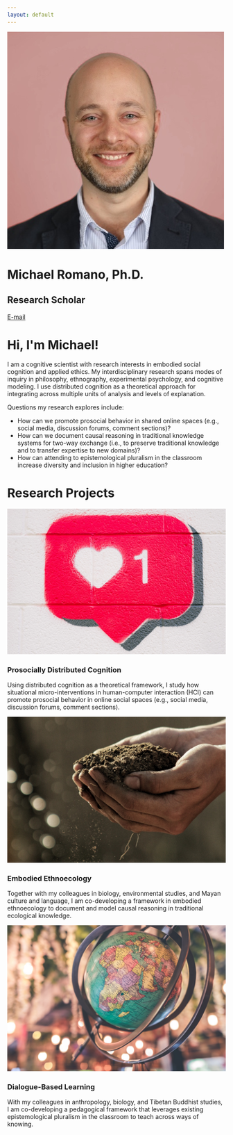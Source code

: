 ```yaml
---
layout: default
---
```


<div class="my-flex">
  <div class="my-col-33 my-img-circle">
    <img src="/assets/img/profile.jpg">
  </div>
  <div class="my-col-67">
    <h1>Michael Romano, Ph.D.</h1>
    <h2>Research Scholar</h2>
    <p><a href="mailto:mromano@ncf.edu">E-mail</a></p>
  </div>
</div>

# Hi, I'm Michael!

I am a cognitive scientist with research interests in embodied social cognition and applied ethics. My interdisciplinary research spans modes of inquiry in philosophy, ethnography, experimental psychology, and cognitive modeling. I use distributed cognition as a theoretical approach for integrating across multiple units of analysis and levels of explanation.

Questions my research explores include:
* How can we promote prosocial behavior in shared online spaces (e.g., social media, discussion forums, comment sections)?
* How can we document causal reasoning in traditional knowledge systems for two-way exchange (i.e., to preserve traditional knowledge and to transfer expertise to new domains)?
* How can attending to epistemological pluralism in the classroom increase diversity and inclusion in higher education?

# Research Projects

<div class="my-flex">
  <div class="my-col-33">
    <div class="my-center-text">
      <img src="/assets/img/prosocial.jpg">
      <h3>Prosocially Distributed Cognition</h3>
    </div>
    <p>Using distributed cognition as a theoretical framework, I study how situational micro-interventions in human-computer interaction (HCI) can promote prosocial behavior in online social spaces (e.g., social media, discussion forums, comment sections).</p>
  </div>
  <div class="my-col-33">
    <div class="my-center-text">
      <img src="/assets/img/soil.jpg">
      <h3>Embodied Ethnoecology</h3>
    </div>
    <p>Together with my colleagues in biology, environmental studies, and Mayan culture and language, I am co-developing a framework in embodied ethnoecology to document and model causal reasoning in traditional ecological knowledge.</p>
  </div>
  <div class="my-col-33">
    <div class="my-center-text">
      <img src="/assets/img/knowledge.jpg">
      <h3>Dialogue-Based Learning</h3>
    </div>
    <p>With my colleagues in anthropology, biology, and Tibetan Buddhist studies, I am co-developing a pedagogical framework that leverages existing epistemological pluralism in the classroom to teach across ways of knowing.</p>
  </div>
</div>

